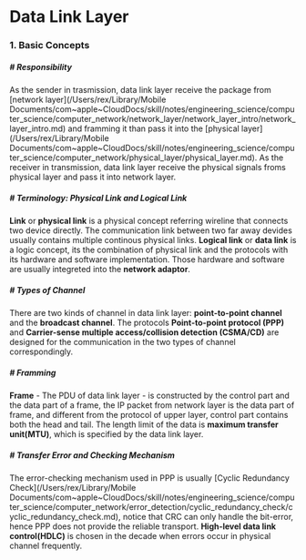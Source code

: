 # Data Link Layer

### 1. Basic Concepts

##### # Responsibility

As the sender in trasmission, data link layer receive the package from [network layer](/Users/rex/Library/Mobile Documents/com~apple~CloudDocs/skill/notes/engineering_science/computer_science/computer_network/network_layer/network_layer_intro/network_layer_intro.md) and framming it than pass it into the [physical layer](/Users/rex/Library/Mobile Documents/com~apple~CloudDocs/skill/notes/engineering_science/computer_science/computer_network/physical_layer/physical_layer.md). As the receiver in transmission, data link layer receive the physical signals froms physical layer and pass it into network layer.



##### # Terminology: Physical Link and Logical Link

**Link** or **physical link** is a physical concept referring wireline that connects two device directly. The communication link between two far away devides usually contains multiple continous physical links. **Logical link** or **data link** is a logic concept, its the combination of physical link and the protocols with its hardware and software implementation. Those hardware and software are usually integreted into the **network adaptor**.



##### # Types of Channel

There are two kinds of channel in data link layer: **point-to-point channel** and the **broadcast channel**. The protocols **Point-to-point protocol (PPP)** and **Carrier-sense multiple access/collision detection (CSMA/CD)** are designed for the communication in the two types of channel correspondingly.



##### # Framming

**Frame** - The PDU of data link layer - is constructed by the control part and the data part of a frame, the IP packet from network layer is the data part of frame, and different from the protocol of upper layer, control part contains both the head and tail. The length limit of the data is **maximum transfer unit(MTU)**, which is specified by the data link layer.



##### # Transfer Error and Checking Mechanism

The error-checking mechanism used in PPP is usually [Cyclic Redundancy Check](/Users/rex/Library/Mobile Documents/com~apple~CloudDocs/skill/notes/engineering_science/computer_science/computer_network/error_detection/cyclic_redundancy_check/cyclic_redundancy_check.md), notice that CRC can only handle the bit-error, hence PPP does not provide the reliable transport. **High-level data link control(HDLC)** is chosen in the decade when errors occur in physical channel frequently.


